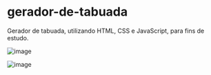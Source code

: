 # gerador-de-tabuada
Gerador de tabuada, utilizando HTML, CSS e JavaScript, para fins de estudo.

![image](https://user-images.githubusercontent.com/104640871/171953012-5dfe0942-7cd7-44ca-b2e3-16842fefe702.png)

![image](https://user-images.githubusercontent.com/104640871/171953042-471a5b19-9cd9-401b-b3e9-fbb70767312a.png)
